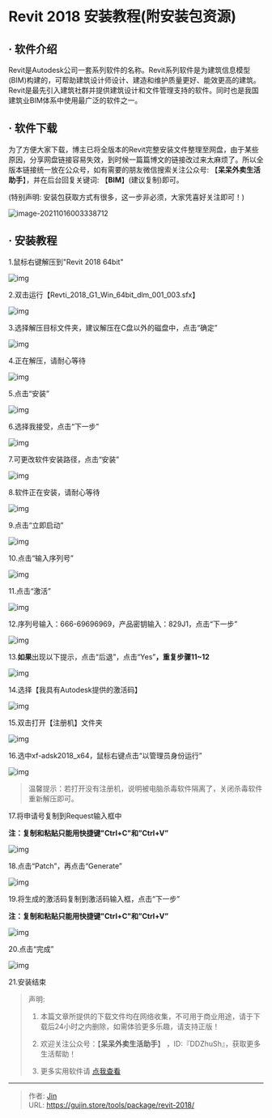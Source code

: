 # Revit 2018 安装教程(附安装包资源)


## · 软件介绍
Revit是Autodesk公司一套系列软件的名称。Revit系列软件是为建筑信息模型(BIM)构建的，可帮助建筑设计师设计、建造和维护质量更好、能效更高的建筑。Revit是最先引入建筑社群并提供建筑设计和文件管理支持的软件。同时也是我国建筑业BIM体系中使用最广泛的软件之一。

## · 软件下载
为了方便大家下载，博主已将全版本的Revit完整安装文件整理至网盘，由于某些原因，分享网盘链接容易失效，到时候一篇篇博文的链接改过来太麻烦了。所以全版本链接统一放在公众号，如有需要的朋友微信搜索关注公众号: 【**呆呆外卖生活助手**】，并在后台回复关键词: 【**BIM**】(建议复制)即可。

(特别声明: 安装包获取方式有很多，这一步非必须，大家凭喜好关注即可！)

![image-20211016003338712](https://img.gujin.store/img/image-20211016003338712.png)

## · 安装教程

1.鼠标右键解压到"Revit 2018 64bit"

![img](https://img.gujin.store/img/v2-729b221cdb8a738ab44035b2c6e8e9a8_720w.png)

2.双击运行【Revti_2018_G1_Win_64bit_dlm_001_003.sfx】

![img](https://img.gujin.store/img/v2-66fad299e0beddf7ac830a37d2cc6ccf_720w.png)

3.选择解压目标文件夹，建议解压在C盘以外的磁盘中，点击“确定”

![img](https://img.gujin.store/img/v2-168df06a0676e3b53d7dc17626012128_720w.png)

4.正在解压，请耐心等待

![img](https://img.gujin.store/img/v2-8847fe390c4a1dcae8f79890237f85bc_720w.png)

5.点击“安装”

![img](https://img.gujin.store/img/v2-242d42563ec6d76240a8433e278a7ad7_720w.png)

6.选择我接受，点击“下一步”

![img](https://img.gujin.store/img/v2-4ef7314c1c7c14211b6d8e644505a92d_720w.png)

7.可更改软件安装路径，点击“安装”

![img](https://img.gujin.store/img/v2-39665386e0654817ffec5c7c23792f4c_720w.png)

8.软件正在安装，请耐心等待

![img](https://img.gujin.store/img/v2-9f51302a715fe5d2cce6fd4dcca0b82f_720w.png)

9.点击“立即启动”

![img](https://img.gujin.store/img/v2-295c57499d7ae0c4cd8c119f68ed3857_720w.png)

10.点击“输入序列号”

![img](https://img.gujin.store/img/v2-48a93dc2bc461814b8b76caf6e9580c8_720w.png)

11.点击“激活”

![img](https://img.gujin.store/img/v2-218b46abe58fff509b5cd0e13c002ac7_720w.png)

12.序列号输入：666-69696969，产品密钥输入：829J1，点击“下一步”

![img](https://img.gujin.store/img/v2-3d045862136e0c6d1f5a82593881e00d_720w.png)

13.**如果**出现以下提示，点击“后退”，点击“Yes”**，重复步骤11~12**

![img](https://img.gujin.store/img/v2-403808627e385828151d44da08c674e2_720w.png)

14.选择【我具有Autodesk提供的激活码】

![img](https://img.gujin.store/img/v2-f09253d9bd779de171e6ad3989606e01_720w.png)

15.双击打开【注册机】文件夹

![img](https://img.gujin.store/img/v2-e839838addb6458347c894032ca11949_720w.png)

16.选中xf-adsk2018_x64，鼠标右键点击“以管理员身份运行”

![img](https://img.gujin.store/img/v2-3263c4a3390b0d0eb609539f7a7075cf_720w.png)

> 温馨提示：若打开没有注册机，说明被电脑杀毒软件隔离了，关闭杀毒软件重新解压即可。

17.将申请号复制到Request输入框中

**注：复制和粘贴只能用快捷键"Ctrl+C"和”Ctrl+V”**

![img](https://img.gujin.store/img/v2-5151469202469302640f1bf589f4d4ef_720w.png)

18.点击“Patch”，再点击“Generate”

![img](https://img.gujin.store/img/v2-c3a0e77dd3b0694f7d7fc95abf50faf5_720w.png)

19.将生成的激活码复制到激活码输入框，点击“下一步”

**注：复制和粘贴只能用快捷键"Ctrl+C"和”Ctrl+V”**

![img](https://img.gujin.store/img/v2-8eacb3ea359e9b8561258c9804e4e931_720w.png)

20.点击“完成”

![img](https://img.gujin.store/img/v2-7df478ee08548bacd8cae3356c2fe160_720w.png)

21.安装结束




> 声明: 
>
> 1. 本篇文章所提供的下载文件均在网络收集，不可用于商业用途，请于下载后24小时之内删除，如需体验更多乐趣，请支持正版！
>
> 2. 欢迎关注公众号：【**呆呆外卖生活助手**】 ，ID:『DDZhuSh』，获取更多生活帮助！
>
> 3. 更多实用软件请  [点我查看](/tools)

---

> 作者: [Jin](https://img.gujin.store/img/favicon.ico)  
> URL: https://gujin.store/tools/package/revit-2018/  


